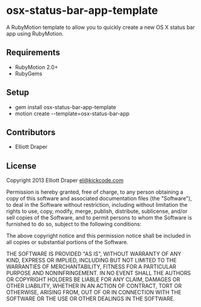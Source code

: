 # osx-status-bar-app-template

A RubyMotion template to allow you to quickly create a new OS X status bar app using RubyMotion.

## Requirements

* RubyMotion 2.0+
* RubyGems

## Setup

* gem install osx-status-bar-app-template
* motion create --template=osx-status-bar-app <app-name>

## Contributors

* Elliott Draper

## License

Copyright 2013 Elliott Draper <el@kickcode.com>

Permission is hereby granted, free of charge, to any person obtaining
a copy of this software and associated documentation files (the
"Software"), to deal in the Software without restriction, including
without limitation the rights to use, copy, modify, merge, publish,
distribute, sublicense, and/or sell copies of the Software, and to
permit persons to whom the Software is furnished to do so, subject to
the following conditions:

The above copyright notice and this permission notice shall be
included in all copies or substantial portions of the Software.

THE SOFTWARE IS PROVIDED "AS IS", WITHOUT WARRANTY OF ANY KIND,
EXPRESS OR IMPLIED, INCLUDING BUT NOT LIMITED TO THE WARRANTIES OF
MERCHANTABILITY, FITNESS FOR A PARTICULAR PURPOSE AND
NONINFRINGEMENT. IN NO EVENT SHALL THE AUTHORS OR COPYRIGHT HOLDERS BE
LIABLE FOR ANY CLAIM, DAMAGES OR OTHER LIABILITY, WHETHER IN AN ACTION
OF CONTRACT, TORT OR OTHERWISE, ARISING FROM, OUT OF OR IN CONNECTION
WITH THE SOFTWARE OR THE USE OR OTHER DEALINGS IN THE SOFTWARE.
